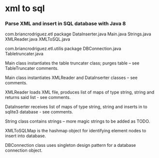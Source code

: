 # xml to sql
### Parse XML and insert in SQL database with Java 8


com.briancrodriguez.etl package
	DataInserter.java
	Main.java
	Strings.java
	XMLReader.java
	XMLToSQL.java

com.briancrodriguez.etl.utilis package
	DBConnection.java
	Tabletruncater.java

Main class instantiates the table truncater class; purges table – see TableTruncater comments.

Main class instantiates XMLReader and DataInserter classes – see comments.

XMLReader loads XML file, produces list of maps of type string, string and returns said list - see comments.

DataInserter receives list of maps of type string, string and inserts in to sqlite3 database - see comments.

String class contains strings – more magic strings to be added as TODO.

XMLToSQLMap is the hashmap object for identifying element nodes to insert into database.

DBConnection class uses singleton design pattern for a database connection object.

